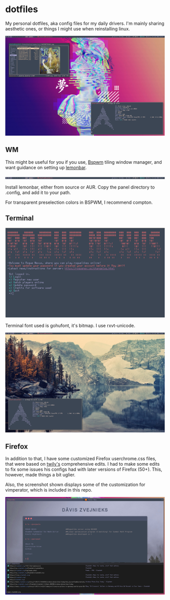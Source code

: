 # dotfiles

My personal dotfiles, aka config files for my daily drivers. I'm mainly sharing aesthetic ones, or things I might use when reinstalling linux. 

<img src="/img/float_window_1.png" width="768">

## WM
This might be useful for you if you use, [Bspwm](https://github.com/baskerville/bspwm) tiling window manager, and want guidance on setting up [lemonbar](https://github.com/LemonBoy/bar).

![lemonbar](img/lemonbar_1.png)

Install lemonbar, either from source or AUR. Copy the panel directory to .config, and add it to your path.

For transparent preselection colors in BSPWM, I recommend compton.

## Terminal
![Terminal](img/terminal_1.png)

Terminal font used is gohufont, it's bitmap. I use rxvt-unicode. 

<img src="/img/float_window_2.png" width="768">

## Firefox
In addition to that, I have some customized Firefox userchrome.css files, that were based on [twily's](http://twily.info/) comprehensive edits. I had to make some edits to fix some issues his configs had with later versions of Firefox (50+). This, however, made things a bit uglier.

Also, the screenshot shown displays some of the customization for vimperator, which is included in this repo.

<img src="/img/firefox_1.png" width="766">

